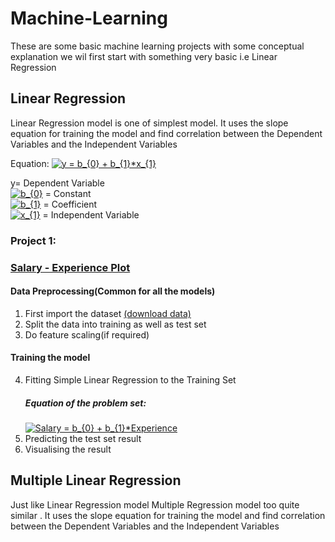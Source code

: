 # Machine-Learning
These are some basic machine learning projects with some conceptual explanation we wil first start with something very basic i.e Linear Regression
## Linear Regression
Linear Regression model is one of simplest model. It uses the slope equation for training the model and find correlation between the Dependent Variables and  the Independent Variables 

Equation:
<a href="https://www.codecogs.com/eqnedit.php?latex=y&space;=&space;b_{0}&space;&plus;&space;b_{1}*x_{1}" target="_blank"><img src="https://latex.codecogs.com/gif.latex?y&space;=&space;b_{0}&space;&plus;&space;b_{1}*x_{1}" title="y = b_{0} + b_{1}*x_{1}" /></a>

y= Dependent Variable <br>
<a href="https://www.codecogs.com/eqnedit.php?latex=b_{0}" target="_blank"><img src="https://latex.codecogs.com/gif.latex?b_{0}" title="b_{0}" /></a> = Constant <br>
<a href="https://www.codecogs.com/eqnedit.php?latex=b_{1}" target="_blank"><img src="https://latex.codecogs.com/gif.latex?b_{1}" title="b_{1}" /></a> = Coefficient <br>
<a href="https://www.codecogs.com/eqnedit.php?latex=b_{1}" target="_blank"><img src="https://latex.codecogs.com/gif.latex?b_{1}" title="x_{1}" /></a> = Independent Variable <br>

### Project 1:
### [Salary - Experience Plot](https://github.com/apul1421/Machine-Learning-/blob/master/linear_regressionpractice.py)
#### Data Preprocessing(Common for all the  models) 
1. First import the dataset [(download data)](https://github.com/apul1421/Machine-Learning-/blob/master/Salary_Data.csv)
2. Split the data into training as well as test set
3. Do feature scaling(if required)

#### Training the model 
4. Fitting Simple Linear Regression to the Training Set 
   ##### Equation of the problem set:<br>
   <a href="https://www.codecogs.com/eqnedit.php?latex=Salary&space;=&space;b_{0}&space;&plus;&space;b_{1}*Experience" target="_blank"><img src="https://latex.codecogs.com/gif.latex?Salary&space;=&space;b_{0}&space;&plus;&space;b_{1}*Experience" title="Salary = b_{0} + b_{1}*Experience" /></a>
5. Predicting the test set result 
6. Visualising the result

## Multiple Linear Regression
Just like Linear Regression model Multiple Regression model too quite similar . It uses the slope equation for training the model and find correlation between the Dependent Variables and  the Independent Variables 
